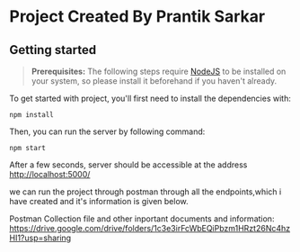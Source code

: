 # Project Created By Prantik Sarkar


## Getting started

> **Prerequisites:**
> The following steps require [NodeJS](https://nodejs.org/en/) to be installed on your system, so please
> install it beforehand if you haven't already.

To get started with project, you'll first need to install the dependencies with:

```
npm install
```

Then, you can run the server by following command:

```
npm start
```

After a few seconds, server should be accessible at the address
[http://localhost:5000/](http://localhost:5000/)


we can run the project through postman through all the endpoints,which i have created and it's information is given below.

Postman Collection file and other inportant documents and information:
https://drive.google.com/drive/folders/1c3e3irFcWbEQiPbzm1HRzt26Nc4hzHI1?usp=sharing




